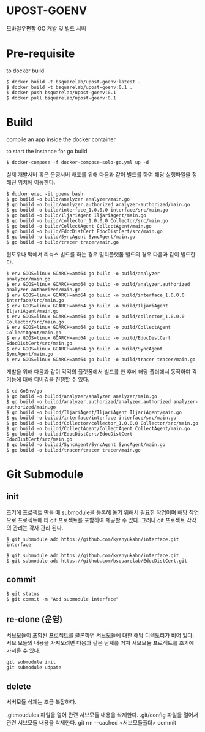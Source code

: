 # UPOST-GOENV
모바일우편함 GO 개발 및 빌드 서버

# Pre-requisite
to docker build
```
$ docker build -t bsquarelab/upost-goenv:latest .
$ docker build -t bsquarelab/upost-goenv:0.1 .
$ docker push bsquarelab/upost-goenv:0.1
$ docker pull bsquarelab/upost-goenv:0.1
```

# Build
compile an app inside the docker container

to start the instance for go build
```
$ docker-compose -f docker-compose-solo-go.yml up -d
```

실제 개발서버 혹은 운영서버 배포를 위해 다음과 같이 빌드를 하여 해당 실행파일을 정해진 위치에 이동한다.
```
$ docker exec -it goenv bash
$ go build -o build/analyzer analyzer/main.go
$ go build -o build/analyzer.authorized analyzer-authorized/main.go
$ go build -o build/interface_1.0.0.0 interface/src/main.go
$ go build -o build/IljariAgent IljariAgent/main.go
$ go build -o build/collector_1.0.0.0 Collector/src/main.go
$ go build -o build/CollectAgent CollectAgent/main.go
$ go build -o build/EdocDistCert EdocDistCert/src/main.go
$ go build -o build/SyncAgent SyncAgent/main.go
$ go build -o build/tracer tracer/main.go
```

윈도우나 맥에서 리눅스 빌드를 하는 경우 멀티플랫폼 빌드의 경우 다음과 같이 빌드한다.
```
$ env GOOS=linux GOARCH=amd64 go build -o build/analyzer analyzer/main.go
$ env GOOS=linux GOARCH=amd64 go build -o build/analyzer.authorized analyzer-authorized/main.go
$ env GOOS=linux GOARCH=amd64 go build -o build/interface_1.0.0.0 interface/src/main.go
$ env GOOS=linux GOARCH=amd64 go build -o build/IljariAgent IljariAgent/main.go
$ env GOOS=linux GOARCH=amd64 go build -o build/collector_1.0.0.0 Collector/src/main.go
$ env GOOS=linux GOARCH=amd64 go build -o build/CollectAgent CollectAgent/main.go
$ env GOOS=linux GOARCH=amd64 go build -o build/EdocDistCert EdocDistCert/src/main.go
$ env GOOS=linux GOARCH=amd64 go build -o build/SyncAgent SyncAgent/main.go
$ env GOOS=linux GOARCH=amd64 go build -o build/tracer tracer/main.go
```

개발을 위해 다음과 같이 각각의 플랫폼에서 빌드를 한 후에 해당 폴더에서 동작하여 각 기능에 대해 디버깅을 진행할 수 있다.
```
$ cd GoEnv/go
$ go build -o buildd/analyzer/analyzer analyzer/main.go
$ go build -o buildd/analyzer.authorized/analyzer.authorized analyzer-authorized/main.go
$ go build -o buildd/IljariAgent/IljariAgent IljariAgent/main.go
$ go build -o buildd/interface/interface interface/src/main.go
$ go build -o buildd/Collector/collector_1.0.0.0 Collector/src/main.go
$ go build -o buildd/CollectAgent/CollectAgent CollectAgent/main.go
$ go build -o buildd/EdocDistCert/EdocDistCert EdocDistCert/src/main.go
$ go build -o buildd/SyncAgent/SyncAgent SyncAgent/main.go
$ go build -o buildd/tracer/tracer tracer/main.go
```

# Git Submodule
## init
초기에 프로젝트 만들 때 submodule을 등록해 놓기 위해서 필요한 작업이며 해당 작업으로 프로젝트에 타 git 프로젝트를 포함하여 제공할 수 있다. 그러나 git 프로젝트 각각의 관리는 각자 관리 된다. 
```
$ git submodule add https://github.com/kyehyukahn/interface.git interface

$ git submodule add https://github.com/kyehyukahn/interface.git
$ git submodule add https://github.com/bsquarelab/EdocDistCert.git
```
## commit
```
$ git status
$ git commit -m "Add submodule interface"
```
## re-clone (운영)
서브모듈이 포함된 프로젝트를 클론하면 서브모듈에 대한 해당 디렉토리가 비어 있다. 
서브 모듈의 내용을 가져오려면 다음과 같은 단계를 거쳐 서브모듈 프로젝트를 초기에 가져올 수 있다.
```
git submodule init
git submodule udpate
```

## delete
서버모듈 삭제는 조금 복잡하다.

.gitmoudules 파일을 열어 관련 서브모듈 내용을 삭제한다.
.git/config 파일을 열어서 관련 서브모듈 내용을 삭제한다.
git rm --cached <서브모듈폴더>
commit
